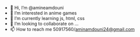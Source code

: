 - 👋 Hi, I’m @amineamdouni
- 👀 I’m interested in anime games
- 🌱 I’m currently learning js, html, css
- 💞️ I’m looking to collaborate on ...
- 📫 How to reach me 50917560/aminamdouni24@gmail.com

<!---
amineamdouni/amineamdouni is a ✨ special ✨ repository because its `README.md` (this file) appears on your GitHub profile.
You can click the Preview link to take a look at your changes.
--->
